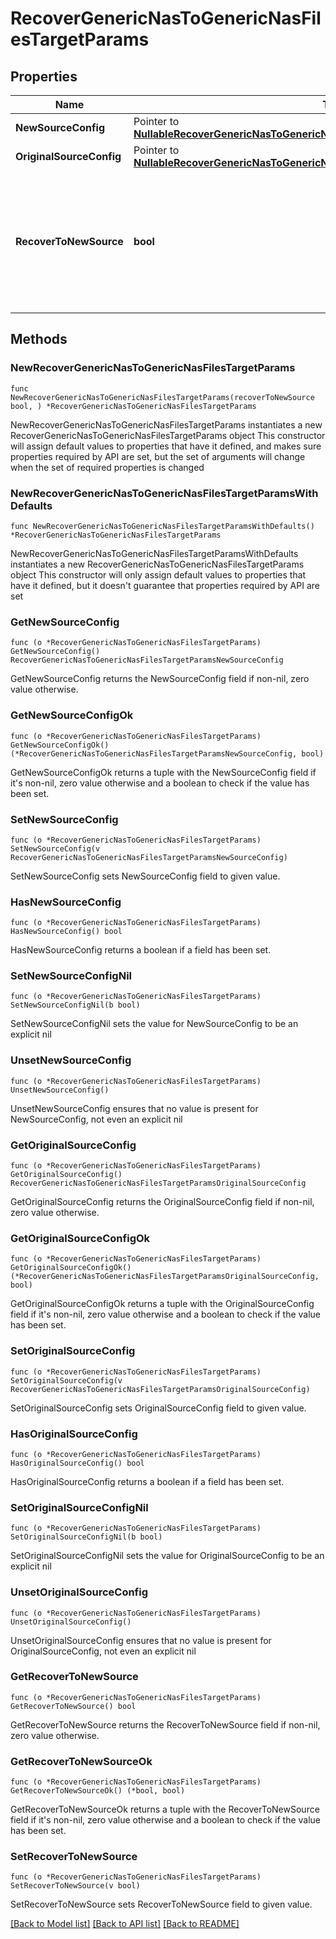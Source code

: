 # RecoverGenericNasToGenericNasFilesTargetParams

## Properties

Name | Type | Description | Notes
------------ | ------------- | ------------- | -------------
**NewSourceConfig** | Pointer to [**NullableRecoverGenericNasToGenericNasFilesTargetParamsNewSourceConfig**](RecoverGenericNasToGenericNasFilesTargetParamsNewSourceConfig.md) |  | [optional] 
**OriginalSourceConfig** | Pointer to [**NullableRecoverGenericNasToGenericNasFilesTargetParamsOriginalSourceConfig**](RecoverGenericNasToGenericNasFilesTargetParamsOriginalSourceConfig.md) |  | [optional] 
**RecoverToNewSource** | **bool** | Specifies the parameter whether the recovery should be performed to a new or the original Generic Nas target. | 

## Methods

### NewRecoverGenericNasToGenericNasFilesTargetParams

`func NewRecoverGenericNasToGenericNasFilesTargetParams(recoverToNewSource bool, ) *RecoverGenericNasToGenericNasFilesTargetParams`

NewRecoverGenericNasToGenericNasFilesTargetParams instantiates a new RecoverGenericNasToGenericNasFilesTargetParams object
This constructor will assign default values to properties that have it defined,
and makes sure properties required by API are set, but the set of arguments
will change when the set of required properties is changed

### NewRecoverGenericNasToGenericNasFilesTargetParamsWithDefaults

`func NewRecoverGenericNasToGenericNasFilesTargetParamsWithDefaults() *RecoverGenericNasToGenericNasFilesTargetParams`

NewRecoverGenericNasToGenericNasFilesTargetParamsWithDefaults instantiates a new RecoverGenericNasToGenericNasFilesTargetParams object
This constructor will only assign default values to properties that have it defined,
but it doesn't guarantee that properties required by API are set

### GetNewSourceConfig

`func (o *RecoverGenericNasToGenericNasFilesTargetParams) GetNewSourceConfig() RecoverGenericNasToGenericNasFilesTargetParamsNewSourceConfig`

GetNewSourceConfig returns the NewSourceConfig field if non-nil, zero value otherwise.

### GetNewSourceConfigOk

`func (o *RecoverGenericNasToGenericNasFilesTargetParams) GetNewSourceConfigOk() (*RecoverGenericNasToGenericNasFilesTargetParamsNewSourceConfig, bool)`

GetNewSourceConfigOk returns a tuple with the NewSourceConfig field if it's non-nil, zero value otherwise
and a boolean to check if the value has been set.

### SetNewSourceConfig

`func (o *RecoverGenericNasToGenericNasFilesTargetParams) SetNewSourceConfig(v RecoverGenericNasToGenericNasFilesTargetParamsNewSourceConfig)`

SetNewSourceConfig sets NewSourceConfig field to given value.

### HasNewSourceConfig

`func (o *RecoverGenericNasToGenericNasFilesTargetParams) HasNewSourceConfig() bool`

HasNewSourceConfig returns a boolean if a field has been set.

### SetNewSourceConfigNil

`func (o *RecoverGenericNasToGenericNasFilesTargetParams) SetNewSourceConfigNil(b bool)`

 SetNewSourceConfigNil sets the value for NewSourceConfig to be an explicit nil

### UnsetNewSourceConfig
`func (o *RecoverGenericNasToGenericNasFilesTargetParams) UnsetNewSourceConfig()`

UnsetNewSourceConfig ensures that no value is present for NewSourceConfig, not even an explicit nil
### GetOriginalSourceConfig

`func (o *RecoverGenericNasToGenericNasFilesTargetParams) GetOriginalSourceConfig() RecoverGenericNasToGenericNasFilesTargetParamsOriginalSourceConfig`

GetOriginalSourceConfig returns the OriginalSourceConfig field if non-nil, zero value otherwise.

### GetOriginalSourceConfigOk

`func (o *RecoverGenericNasToGenericNasFilesTargetParams) GetOriginalSourceConfigOk() (*RecoverGenericNasToGenericNasFilesTargetParamsOriginalSourceConfig, bool)`

GetOriginalSourceConfigOk returns a tuple with the OriginalSourceConfig field if it's non-nil, zero value otherwise
and a boolean to check if the value has been set.

### SetOriginalSourceConfig

`func (o *RecoverGenericNasToGenericNasFilesTargetParams) SetOriginalSourceConfig(v RecoverGenericNasToGenericNasFilesTargetParamsOriginalSourceConfig)`

SetOriginalSourceConfig sets OriginalSourceConfig field to given value.

### HasOriginalSourceConfig

`func (o *RecoverGenericNasToGenericNasFilesTargetParams) HasOriginalSourceConfig() bool`

HasOriginalSourceConfig returns a boolean if a field has been set.

### SetOriginalSourceConfigNil

`func (o *RecoverGenericNasToGenericNasFilesTargetParams) SetOriginalSourceConfigNil(b bool)`

 SetOriginalSourceConfigNil sets the value for OriginalSourceConfig to be an explicit nil

### UnsetOriginalSourceConfig
`func (o *RecoverGenericNasToGenericNasFilesTargetParams) UnsetOriginalSourceConfig()`

UnsetOriginalSourceConfig ensures that no value is present for OriginalSourceConfig, not even an explicit nil
### GetRecoverToNewSource

`func (o *RecoverGenericNasToGenericNasFilesTargetParams) GetRecoverToNewSource() bool`

GetRecoverToNewSource returns the RecoverToNewSource field if non-nil, zero value otherwise.

### GetRecoverToNewSourceOk

`func (o *RecoverGenericNasToGenericNasFilesTargetParams) GetRecoverToNewSourceOk() (*bool, bool)`

GetRecoverToNewSourceOk returns a tuple with the RecoverToNewSource field if it's non-nil, zero value otherwise
and a boolean to check if the value has been set.

### SetRecoverToNewSource

`func (o *RecoverGenericNasToGenericNasFilesTargetParams) SetRecoverToNewSource(v bool)`

SetRecoverToNewSource sets RecoverToNewSource field to given value.



[[Back to Model list]](../README.md#documentation-for-models) [[Back to API list]](../README.md#documentation-for-api-endpoints) [[Back to README]](../README.md)


